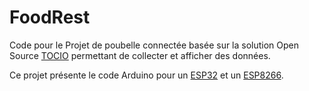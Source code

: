 # FoodRest
Code pour le Projet de poubelle connectée basée sur la solution Open Source [TOCIO](https://github.com/UBO-Open-factory/TOCIO-Back-office) permettant de collecter et afficher des données.

Ce projet présente le code Arduino pour un [ESP32](https://github.com/UBO-Open-factory/foodrest/tree/main/code_esp32) et un [ESP8266](https://github.com/UBO-Open-factory/foodrest/tree/main/code_esp8266).